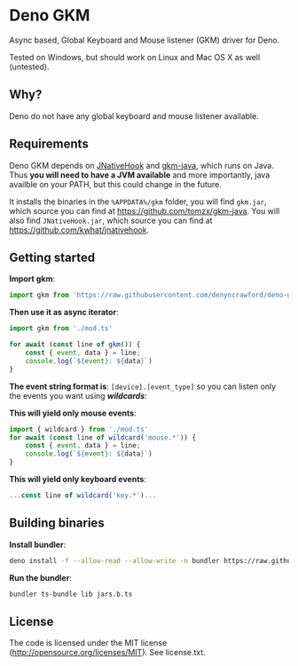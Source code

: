 # Deno GKM
Async based, Global Keyboard and Mouse listener (GKM) driver for Deno.

Tested on Windows, but should work on Linux and Mac OS X as well (untested).

## Why?

Deno do not have any global keyboard and mouse listener available.

## Requirements

Deno GKM depends on [JNativeHook](https://github.com/kwhat/jnativehook) and [gkm-java](https://github.com/tomzx/gkm-java), which runs on Java. Thus **you will need to have a JVM available** and more importantly, java availble on your PATH, but this could change in the future.

It installs the binaries in the `%APPDATA%/gkm` folder, you will find `gkm.jar`, which source you can find at https://github.com/tomzx/gkm-java.
You will also find `JNativeHook.jar`, which source you can find at https://github.com/kwhat/jnativehook.

## Getting started

**Import gkm**:

```JavaScript
import gkm from 'https://raw.githubusercontent.com/denyncrawford/deno-gkm/master/mod.ts'
```

**Then use it as async iterator**:

```javascript
import gkm from './mod.ts'

for await (const line of gkm()) {
    const { event, data } = line;
	console.log(`${event}: ${data}`)
}
```

**The event string format is**: `[device].[event_type]` so you can listen only the events you want using ***wildcards***:

**This will yield only mouse events**:

```javascript
import { wildcard } from './mod.ts'
for await (const line of wildcard('mouse.*')) {
    const { event, data } = line;
	console.log(`${event}: ${data}`)
}
```

**This will yield only keyboard events**: 

```javascript
...const line of wildcard('key.*')...
```

## Building binaries

**Install bundler**:

```bash
deno install -f --allow-read --allow-write -n bundler https://raw.githubusercontent.com/trgwii/bundler/master/bundler.ts
```

**Run the bundler**:

```bash
bundler ts-bundle lib jars.b.ts
```

## License
The code is licensed under the MIT license (http://opensource.org/licenses/MIT). See license.txt.